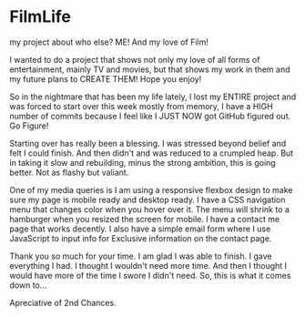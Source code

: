 # FilmLife
my project about who else? ME! And my love of Film!

I wanted to do a project that shows not only my love
of all forms of entertainment, mainly TV and movies,
but that shows my work in them and my future plans
to CREATE THEM! Hope you enjoy!

So in the nightmare that has been my life lately,
I lost my ENTIRE project and was forced to start
over this week mostly from memory, I have a HIGH number
of commits because I feel like I JUST NOW got GitHub figured
out. Go Figure!

Starting over has really been a blessing. I was stressed beyond
belief and felt I could finish. And then didn't and was reduced to
a crumpled heap.  But in taking it slow and rebuilding, minus the
strong ambition, this is going better. Not as flashy but valiant.

One of my media queries is I am using a responsive flexbox design 
to make sure my page is mobile ready and desktop ready. I have a 
CSS navigation menu that changes color when you hover over it. 
The menu will shrink to a hamburger when you resized the screen for mobile. 
I have a contact me page that works decently. I also have a simple email form
where I use JavaScript to input info for Exclusive information on the contact page.

Thank you so much for your time.  I am glad I was able to finish. I gave
everything I had. I thought I wouldn't need more time.  And then I thought 
I would have more of the time I swore I didn't need.  So, this is what it comes down to...

Apreciative of 2nd Chances.